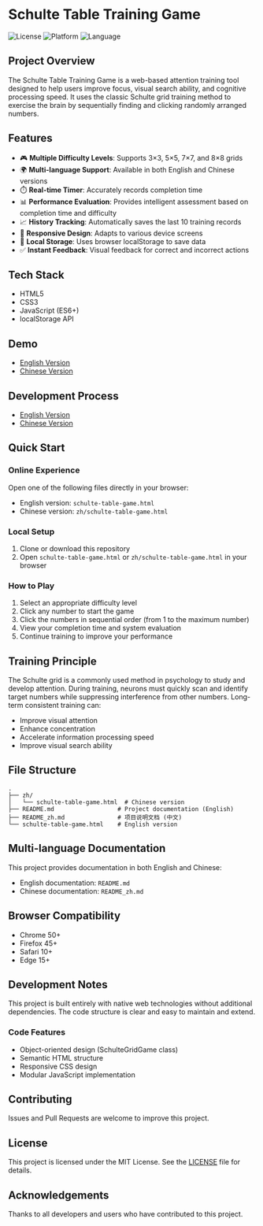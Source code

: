 # Schulte Table Training Game

![License](https://img.shields.io/badge/license-MIT-blue.svg)
![Platform](https://img.shields.io/badge/platform-Web-green.svg)
![Language](https://img.shields.io/badge/language-JavaScript-yellow.svg)

## Project Overview

The Schulte Table Training Game is a web-based attention training tool designed to help users improve focus, visual search ability, and cognitive processing speed. It uses the classic Schulte grid training method to exercise the brain by sequentially finding and clicking randomly arranged numbers.

## Features

- 🎮 **Multiple Difficulty Levels**: Supports 3×3, 5×5, 7×7, and 8×8 grids
- 🌍 **Multi-language Support**: Available in both English and Chinese versions
- ⏱️ **Real-time Timer**: Accurately records completion time
- 📊 **Performance Evaluation**: Provides intelligent assessment based on completion time and difficulty
- 📈 **History Tracking**: Automatically saves the last 10 training records
- 🎨 **Responsive Design**: Adapts to various device screens
- 💾 **Local Storage**: Uses browser localStorage to save data
- ✅ **Instant Feedback**: Visual feedback for correct and incorrect actions

## Tech Stack

- HTML5
- CSS3
- JavaScript (ES6+)
- localStorage API

## Demo

- [English Version](https://sparktoai.com/ai-generated-games/schulte-table-game.html)
- [Chinese Version](https://sparktoai.com/zh/ai-generated-games/schulte-table-game.html)

## Development Process

- [English Version](https://sparktoai.com/articles/schulte-table-game.html)
- [Chinese Version](https://sparktoai.com/zh/articles/schulte-table-game.html)

## Quick Start

### Online Experience

Open one of the following files directly in your browser:

- English version: `schulte-table-game.html`
- Chinese version: `zh/schulte-table-game.html`

### Local Setup

1. Clone or download this repository
2. Open `schulte-table-game.html` or `zh/schulte-table-game.html` in your browser

### How to Play

1. Select an appropriate difficulty level
2. Click any number to start the game
3. Click the numbers in sequential order (from 1 to the maximum number)
4. View your completion time and system evaluation
5. Continue training to improve your performance

## Training Principle

The Schulte grid is a commonly used method in psychology to study and develop attention. During training, neurons must quickly scan and identify target numbers while suppressing interference from other numbers. Long-term consistent training can:

- Improve visual attention
- Enhance concentration
- Accelerate information processing speed
- Improve visual search ability

## File Structure

```
.
├── zh/
│   └── schulte-table-game.html  # Chinese version
├── README.md                  # Project documentation (English)
├── README_zh.md               # 项目说明文档 (中文)
└── schulte-table-game.html    # English version
```

## Multi-language Documentation

This project provides documentation in both English and Chinese:

- English documentation: `README.md`
- Chinese documentation: `README_zh.md`

## Browser Compatibility

- Chrome 50+
- Firefox 45+
- Safari 10+
- Edge 15+

## Development Notes

This project is built entirely with native web technologies without additional dependencies. The code structure is clear and easy to maintain and extend.

### Code Features

- Object-oriented design (SchulteGridGame class)
- Semantic HTML structure
- Responsive CSS design
- Modular JavaScript implementation

## Contributing

Issues and Pull Requests are welcome to improve this project.

## License

This project is licensed under the MIT License. See the [LICENSE](LICENSE) file for details.

## Acknowledgements

Thanks to all developers and users who have contributed to this project.